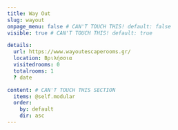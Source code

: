 ```yaml
---
title: Way Out
slug: wayout
onpage_menu: false # CAN'T TOUCH THIS! default: false
visible: true # CAN'T TOUCH THIS! default: true

details:
  url: https://www.wayoutescaperooms.gr/
  location: Βριλήσσια
  visitedrooms: 0
  totalrooms: 1
  ? date

content: # CAN'T TOUCH THIS SECTION
  items: @self.modular
  order:
    by: default
    dir: asc
---
```

